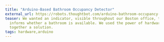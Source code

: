 ```yaml
---
title: "Arduino-Based Bathroom Occupancy Detector"
external_url: https://robots.thoughtbot.com/arduino-bathroom-occupancy-detector
teaser: We wanted an indicator, visible throughout our Boston office, that
  informs whether a bathroom is available. We used the power of hardware to hack
  together a solution.
tags: hardware,arduino
---
```

